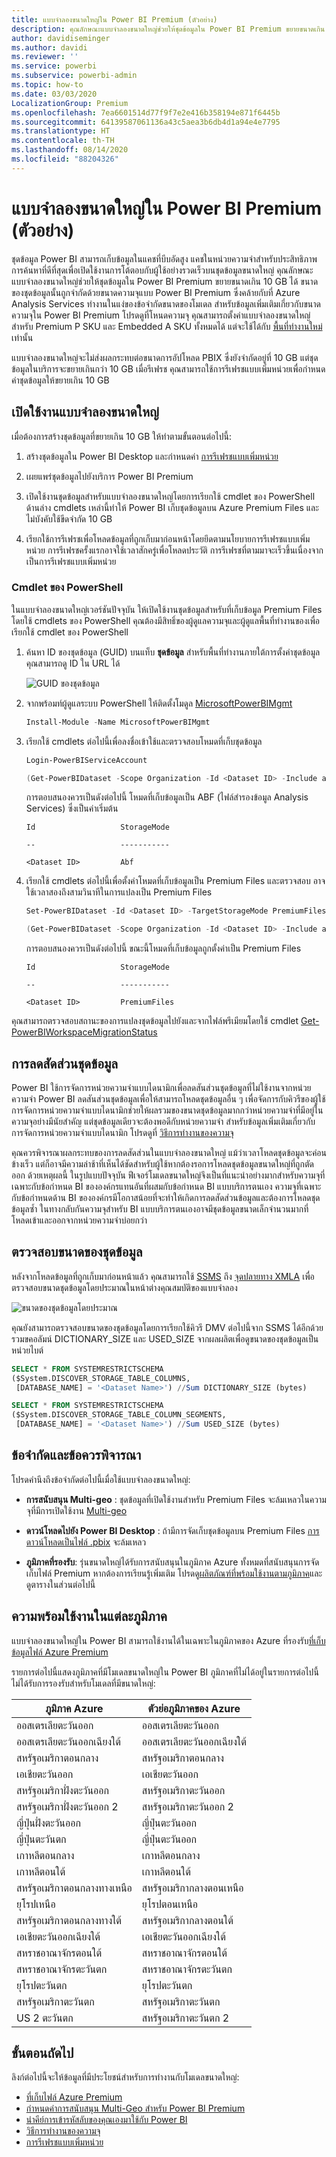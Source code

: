 ```yaml
---
title: แบบจำลองขนาดใหญ่ใน Power BI Premium (ตัวอย่าง)
description: คุณลักษณะแบบจำลองขนาดใหญ่ช่วยให้ชุดข้อมูลใน Power BI Premium ขยายขนาดเกิน 10 GB ได้
author: davidiseminger
ms.author: davidi
ms.reviewer: ''
ms.service: powerbi
ms.subservice: powerbi-admin
ms.topic: how-to
ms.date: 03/03/2020
LocalizationGroup: Premium
ms.openlocfilehash: 7ea6601514d77f9f7e2e416b358194e871f6445b
ms.sourcegitcommit: 64139587061136a43c5aea3b6db4d1a94e4e7795
ms.translationtype: HT
ms.contentlocale: th-TH
ms.lasthandoff: 08/14/2020
ms.locfileid: "88204326"
---
```

# <a name="large-models-in-power-bi-premium-preview"></a>แบบจำลองขนาดใหญ่ใน Power BI Premium (ตัวอย่าง)

ชุดข้อมูล Power BI สามารถเก็บข้อมูลในแคชที่บีบอัดสูง แคชในหน่วยความจำสำหรับประสิทธิภาพการค้นหาที่ดีที่สุดเพื่อเปิดใช้งานการโต้ตอบกับผู้ใช้อย่างรวดเร็วบนชุดข้อมูลขนาดใหญ่ คุณลักษณะแบบจำลองขนาดใหญ่ช่วยให้ชุดข้อมูลใน Power BI Premium ขยายขนาดเกิน 10 GB ได้ ขนาดของชุดข้อมูลนั้นถูกจำกัดด้วยขนาดความจุแบบ Power BI Premium ซึ่งคล้ายกับที่ Azure Analysis Services ทำงานในแง่ของข้อจำกัดขนาดของโมเดล สำหรับข้อมูลเพิ่มเติมเกี่ยวกับขนาดความจุใน Power BI Premium โปรดดูที่โหนดความจุ คุณสามารถตั้งค่าแบบจำลองขนาดใหญ่สำหรับ Premium P SKU และ Embedded A SKU ทั้งหมดได้ แต่จะใช้ได้กับ [พื้นที่ทำงานใหม่](../collaborate-share/service-create-the-new-workspaces.md) เท่านั้น

แบบจำลองขนาดใหญ่จะไม่ส่งผลกระทบต่อขนาดการอัปโหลด PBIX ซึ่งยังจำกัดอยู่ที่ 10 GB แต่ชุดข้อมูลในบริการจะขยายเกินกว่า 10 GB เมื่อรีเฟรช คุณสามารถใช้การรีเฟรชแบบเพิ่มหน่วยเพื่อกำหนดค่าชุดข้อมูลให้ขยายเกิน 10 GB

## <a name="enable-large-models"></a>เปิดใช้งานแบบจำลองขนาดใหญ่

เมื่อต้องการสร้างชุดข้อมูลที่ขยายเกิน 10 GB ให้ทำตามขั้นตอนต่อไปนี้:

1. สร้างชุดข้อมูลใน Power BI Desktop และกำหนดค่า [การรีเฟรชแบบเพิ่มหน่วย](service-premium-incremental-refresh.md)

1. เผยแพร่ชุดข้อมูลไปยังบริการ Power BI Premium

1. เปิดใช้งานชุดข้อมูลสำหรับแบบจำลองขนาดใหญ่โดยการเรียกใช้ cmdlet ของ PowerShell ด้านล่าง cmdlets เหล่านี้ทำให้ Power BI เก็บชุดข้อมูลบน Azure Premium Files และไม่บังคับใช้ขีดจำกัด 10 GB

1. เรียกใช้การรีเฟรชเพื่อโหลดข้อมูลที่ถูกเก็บมาก่อนหน้าโดยยึดตามนโยบายการรีเฟรชแบบเพิ่มหน่วย การรีเฟรชครั้งแรกอาจใช้เวลาสักครู่เพื่อโหลดประวัติ การรีเฟรชที่ตามมาจะเร็วขึ้นเนื่องจากเป็นการรีเฟรชแบบเพิ่มหน่วย

### <a name="powershell-cmdlets"></a>Cmdlet ของ PowerShell

ในแบบจำลองขนาดใหญ่เวอร์ชันปัจจุบัน ให้เปิดใช้งานชุดข้อมูลสำหรับที่เก็บข้อมูล Premium Files โดยใช้ cmdlets ของ PowerShell คุณต้องมีสิทธิ์ของผู้ดูแลความจุและผู้ดูแลพื้นที่ทำงานของเพื่อเรียกใช้ cmdlet ของ PowerShell

1. ค้นหา ID ของชุดข้อมูล (GUID) บนแท็บ **ชุดข้อมูล** สำหรับพื้นที่ทำงานภายใต้การตั้งค่าชุดข้อมูล คุณสามารถดู ID ใน URL ได้

    ![GUID ของชุดข้อมูล](media/service-premium-large-models/dataset-guid.png)

1. จากพร้อมท์ผู้ดูแลระบบ PowerShell ให้ติดตั้งโมดูล [MicrosoftPowerBIMgmt](/powershell/module/microsoftpowerbimgmt.data/)

    ```powershell
    Install-Module -Name MicrosoftPowerBIMgmt
    ```

1. เรียกใช้ cmdlets ต่อไปนี้เพื่อลงชื่อเข้าใช้และตรวจสอบโหมดที่เก็บชุดข้อมูล

    ```powershell
    Login-PowerBIServiceAccount

    (Get-PowerBIDataset -Scope Organization -Id <Dataset ID> -Include actualStorage).ActualStorage
    ```

    การตอบสนองควรเป็นดังต่อไปนี้ โหมดที่เก็บข้อมูลเป็น ABF (ไฟล์สำรองข้อมูล Analysis Services) ซึ่งเป็นค่าเริ่มต้น

    ```
    Id                   StorageMode

    --                   -----------

    <Dataset ID>         Abf
    ```

1. เรียกใช้ cmdlets ต่อไปนี้เพื่อตั้งค่าโหมดที่เก็บข้อมูลเป็น Premium Files และตรวจสอบ อาจใช้เวลาสองถึงสามวินาทีในการแปลงเป็น Premium Files

    ```powershell
    Set-PowerBIDataset -Id <Dataset ID> -TargetStorageMode PremiumFiles

    (Get-PowerBIDataset -Scope Organization -Id <Dataset ID> -Include actualStorage).ActualStorage
    ```

    การตอบสนองควรเป็นดังต่อไปนี้ ขณะนี้โหมดที่เก็บข้อมูลถูกตั้งค่าเป็น Premium Files

    ```
    Id                   StorageMode
    
    --                   -----------
    
    <Dataset ID>         PremiumFiles
    ```

คุณสามารถตรวจสอบสถานะของการแปลงชุดข้อมูลไปยังและจากไฟล์พรีเมียมโดยใช้ cmdlet [Get-PowerBIWorkspaceMigrationStatus](/powershell/module/microsoftpowerbimgmt.workspaces/get-powerbiworkspacemigrationstatus)

## <a name="dataset-eviction"></a>การลดสัดส่วนชุดข้อมูล

Power BI ใช้การจัดการหน่วยความจำแบบไดนามิกเพื่อลดสันส่วนชุดข้อมูลที่ไม่ใช้งานจากหน่วยความจำ Power BI ลดสันส่วนชุดข้อมูลเพื่อให้สามารถโหลดชุดข้อมูลอื่น ๆ เพื่อจัดการกับคิวรีของผู้ใช้ การจัดการหน่วยความจำแบบไดนามิกช่วยให้ผลรวมของขนาดชุดข้อมูลมากกว่าหน่วยความจำที่มีอยู่ในความจุอย่างมีนัยสำคัญ แต่ชุดข้อมูลเดียวจะต้องพอดีกับหน่วยความจำ สำหรับข้อมูลเพิ่มเติมเกี่ยวกับการจัดการหน่วยความจำแบบไดนามิก โปรดดูที่ [วิธีการทำงานของความจุ](service-premium-what-is.md#how-capacities-function)

คุณควรพิจารณาผลกระทบของการลดสัดส่วนในแบบจำลองขนาดใหญ่ แม้ว่าเวลาโหลดชุดข้อมูลจะค่อนข้างเร็ว แต่ก็อาจมีความล่าช้าที่เห็นได้ชัดสำหรับผู้ใช้หากต้องรอการโหลดชุดข้อมูลขนาดใหญ่ที่ถูกตัดออก ด้วยเหตุผลนี้ ในรูปแบบปัจจุบัน ฟีเจอร์โมเดลขนาดใหญ่จึงเป็นที่แนะนำอย่างมากสำหรับความจุที่เฉพาะกับข้อกำหนด BI ขององค์กรแทนอันที่ผสมกับข้อกำหนด BI แบบบริการตนเอง ความจุที่เฉพาะกับข้อกำหนดด้าน BI ขององค์กรมีโอกาสน้อยที่จะทำให้เกิดการลดสัดส่วนข้อมูลและต้องการโหลดชุดข้อมูลซ้ำ ในทางกลับกันความจุสำหรับ BI แบบบริการตนเองอาจมีชุดข้อมูลขนาดเล็กจำนวนมากที่โหลดเข้าและออกจากหน่วยความจำบ่อยกว่า

## <a name="checking-dataset-size"></a>ตรวจสอบขนาดของชุดข้อมูล

หลังจากโหลดข้อมูลที่ถูกเก็บมาก่อนหน้าแล้ว คุณสามารถใช้ [SSMS](https://docs.microsoft.com/sql/ssms/download-sql-server-management-studio-ssms) ถึง [จุดปลายทาง XMLA](service-premium-connect-tools.md) เพื่อตรวจสอบขนาดชุดข้อมูลโดยประมาณในหน้าต่างคุณสมบัติของแบบจำลอง

![ขนาดของชุดข้อมูลโดยประมาณ](media/service-premium-large-models/estimated-dataset-size.png)

คุณยังสามารถตรวจสอบขนาดของชุดข้อมูลโดยการเรียกใช้คิวรี DMV ต่อไปนี้จาก SSMS ได้อีกด้วย รวมขคอลัมน์ DICTIONARY\_SIZE และ USED\_SIZE จากผลผลิตเพื่อดูขนาดของชุดข้อมูลเป็นหน่วยไบต์

```sql
SELECT * FROM SYSTEMRESTRICTSCHEMA
($System.DISCOVER_STORAGE_TABLE_COLUMNS,
 [DATABASE_NAME] = '<Dataset Name>') //Sum DICTIONARY_SIZE (bytes)

SELECT * FROM SYSTEMRESTRICTSCHEMA
($System.DISCOVER_STORAGE_TABLE_COLUMN_SEGMENTS,
 [DATABASE_NAME] = '<Dataset Name>') //Sum USED_SIZE (bytes)
```

## <a name="limitations-and-considerations"></a>ข้อจำกัดและข้อควรพิจารณา

โปรดคำนึงถึงข้อจำกัดต่อไปนี้เมื่อใช้แบบจำลองขนาดใหญ่:

- **การสนับสนุน Multi-geo** : ชุดข้อมูลที่เปิดใช้งานสำหรับ Premium Files จะล้มเหลวในความจุที่มีการเปิดใช้งาน [Multi-geo](service-admin-premium-multi-geo.md)

- **ดาวน์โหลดไปยัง Power BI Desktop** : ถ้ามีการจัดเก็บชุดข้อมูลบน Premium Files [การดาวน์โหลดเป็นไฟล์ .pbix](../create-reports/service-export-to-pbix.md) จะล้มเหลว
- **ภูมิภาคที่รองรับ**: รุ่นขนาดใหญ่ได้รับการสนับสนุนในภูมิภาค Azure ทั้งหมดที่สนับสนุนการจัดเก็บไฟล์ Premium หากต้องการเรียนรู้เพิ่มเติม โปรดดู[ผลิตภัณฑ์ที่พร้อมใช้งานตามภูมิภาค](https://azure.microsoft.com/global-infrastructure/services/?products=storage)และดูตารางในส่วนต่อไปนี้


## <a name="availability-in-regions"></a>ความพร้อมใช้งานในแต่ละภูมิภาค

แบบจำลองขนาดใหญ่ใน Power BI สามารถใช้งานได้ในเฉพาะในภูมิภาคของ Azure ที่รองรับ[ที่เก็บข้อมูลไฟล์ Azure Premium](https://docs.microsoft.com/azure/storage/files/storage-files-planning#storage-tiers)

รายการต่อไปนี้แสดงภูมิภาคที่มีโมเดลขนาดใหญ่ใน Power BI ภูมิภาคที่ไม่ได้อยู่ในรายการต่อไปนี้ไม่ได้รับการรองรับสำหรับโมเดลที่มีขนาดใหญ่:


|ภูมิภาค Azure  |ตัวย่อภูมิภาคของ Azure  |
|---------|---------|
|ออสเตรเลียตะวันออก     | ออสเตรเลียตะวันออก        |
|ออสเตรเลียตะวันออกเฉียงใต้     | ออสเตรเลียตะวันออกเฉียงใต้        |
|สหรัฐอเมริกาตอนกลาง     | สหรัฐอเมริกาตอนกลาง        |
|เอเชียตะวันออก     | เอเชียตะวันออก        |
|สหรัฐอเมริกาฝั่งตะวันออก     | สหรัฐอเมริกาตะวันออก        |
|สหรัฐอเมริกาฝั่งตะวันออก 2     | สหรัฐอเมริกาตะวันออก 2        |
|ญี่ปุ่นฝั่งตะวันออก     | ญี่ปุ่นตะวันออก        |
|ญี่ปุ่นตะวันตก     | ญี่ปุ่นตะวันออก        |
|เกาหลีตอนกลาง     | เกาหลีตอนกลาง        |
|เกาหลีตอนใต้     | เกาหลีตอนใต้        |
|สหรัฐอเมริกาตอนกลางทางเหนือ     | สหรัฐอเมริกากลางตอนเหนือ        |
|ยุโรปเหนือ     | ยุโรปตอนเหนือ        |
|สหรัฐอเมริกาตอนกลางทางใต้     | สหรัฐอเมริกากลางตอนใต้        |
|เอเชียตะวันออกเฉียงใต้     | เอเชียตะวันออกเฉียงใต้        |
|สหราชอาณาจักรตอนใต้     | สหราชอาณาจักรตอนใต้        |
|สหราชอาณาจักรตะวันตก     | สหราชอาณาจักรตะวันตก        |
|ยุโรปตะวันตก     | ยุโรปตะวันตก        |
|สหรัฐอเมริกาตะวันตก     | สหรัฐอเมริกาตะวันตก        |
|US 2 ตะวันตก     | สหรัฐอเมริกาตะวันตก 2        |



## <a name="next-steps"></a>ขั้นตอนถัดไป

ลิงก์ต่อไปนี้จะให้ข้อมูลที่มีประโยชน์สำหรับการทำงานกับโมเดลขนาดใหญ่:

* [ที่เก็บไฟล์ Azure Premium](https://docs.microsoft.com/azure/storage/files/storage-files-planning#storage-tiers)
* [กำหนดค่าการสนับสนุน Multi-Geo สำหรับ Power BI Premium](service-admin-premium-multi-geo.md)
* [นำคีย์การเข้ารหัสลับของคุณเองมาใช้กับ Power BI](service-encryption-byok.md)
* [วิธีการทำงานของความจุ](service-premium-what-is.md#how-capacities-function)
* [การรีเฟรชแบบเพิ่มหน่วย](service-premium-incremental-refresh.md)
